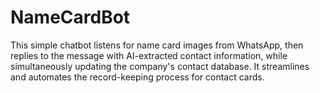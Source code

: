 # NameCardBot

This simple chatbot listens for name card images from WhatsApp, then replies to the message with AI-extracted contact information, while simultaneously updating the company's contact database. It streamlines and automates the record-keeping process for contact cards.
